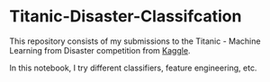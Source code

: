 # Titanic-Disaster-Classifcation

This repository consists of my submissions to the Titanic - Machine Learning from Disaster competition from [Kaggle](https://www.kaggle.com/competitions/titanic/overview).

In this notebook, I try different classifiers, feature engineering, etc.
